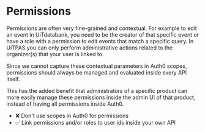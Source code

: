 # Permissions

Permissions are often very fine-grained and contextual. For example to edit an event in UiTdatabank, you need to be the creator of that specific event or have a role with a permission to edit events that match a specific query. In UiTPAS you can only perform administrative actions related to the organizer(s) that your user is linked to.

Since we cannot capture these contextual parameters in Auth0 scopes, permissions should always be managed and evaluated inside every API itself.

This has the added benefit that administrators of a specific product can more easily manage these permissions inside the admin UI of that product, instead of having all permissions inside Auth0.

* ❌ Don't use scopes in Auth0 for permissions
* ✅ Link permissions and/or roles to user ids inside your own API
